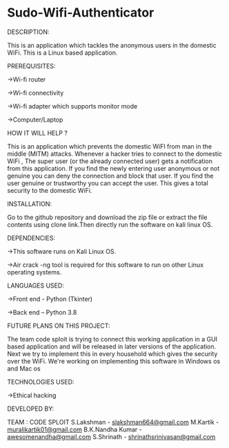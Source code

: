 # Sudo-Wifi-Authenticator

DESCRIPTION: 

This is an application which tackles the anonymous users in the domestic WiFi. This is a Linux based application.

PREREQUISITES: 

->Wi-fi router 

->Wi-fi connectivity 

->Wi-fi adapter which supports monitor mode 

->Computer/Laptop 

HOW IT WILL HELP ?

This is an application which prevents the domestic WiFI from man in the middle (MITM) attacks.
Whenever a hacker tries to connect to the domestic WiFi ,
The super user (or the already connected user) gets a notification from this application. 
If you find the newly entering user anonymous or not genuine you can deny the connection and block that user.
If you find the user genuine or trustworthy you can accept the user. 
This gives a total security to the domestic WiFi. 

INSTALLATION:

Go to the github repository and download the zip file or extract the file contents
using clone link.Then directly run the software on kali linux OS.

DEPENDENCIES: 

->This software runs on Kali Linux OS. 

->Air crack -ng tool is required for this software to run on other Linux operating systems. 

LANGUAGES USED: 

->Front end - Python (Tkinter) 

->Back end – Python 3.8 

FUTURE PLANS ON THIS PROJECT:

The team code sploit is trying to connect this working application in a
GUI based application and will be released in later versions of the application. 
Next we try to implement this in every household which gives the security over the WiFi.
We're working on implementing this software in Windows os and Mac os 

TECHNOLOGIES USED: 

->Ethical hacking 

DEVELOPED BY:

TEAM : CODE SPLOIT
S.Lakshman - slakshman664@gmail.com
M.Kartik - muralikartik01@gmail.com
B.K.Nandha Kumar - awesomenandha@gmail.com
S.Shrinath - shrinathsrinivasan@gmail.com
